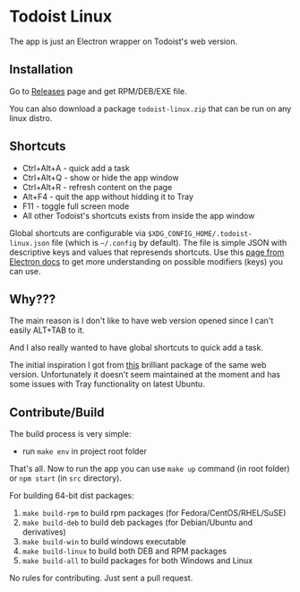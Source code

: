 Todoist Linux
=============

The app is just an Electron wrapper on Todoist's web version.

Installation
------------

Go to [Releases](https://github.com/KryDos/todoist-linux/releases) page and get RPM/DEB/EXE file.

You can also download a package `todoist-linux.zip` that can be run on any linux distro.


Shortcuts
---------

* Ctrl+Alt+A - quick add a task
* Ctrl+Alt+Q - show or hide the app window
* Ctrl+Alt+R - refresh content on the page
* Alt+F4     - quit the app without hidding it to Tray
* F11        - toggle full screen mode
* All other Todoist's shortcuts exists from inside the app window

Global shortcuts are configurable via `$XDG_CONFIG_HOME/.todoist-linux.json` file (which is `~/.config` by default).
The file is simple JSON with descriptive keys and values that represends shortcuts.
Use this [page from Electron docs](https://electronjs.org/docs/api/accelerator#available-modifiers) to get more understanding on possible modifiers (keys) you can use.

Why???
-------
The main reason is I don't like to have web version opened since I can't easily ALT+TAB to it.

And I also really wanted to have global shortcuts to quick add a task.

The initial inspiration I got from [this](https://github.com/kamhix/todoist-linux) brilliant package of the same web version.
Unfortunately it doesn't seem maintained at the moment and has some issues with Tray functionality on latest Ubuntu.

Contribute/Build
----------------

The build process is very simple:

* run `make env` in project root folder

That's all. Now to run the app you can use `make up` command (in root folder) or `npm start` (in `src` directory).

For building 64-bit dist packages:

1. `make build-rpm` to build rpm packages (for Fedora/CentOS/RHEL/SuSE)
2. `make build-deb` to build deb packages (for Debian/Ubuntu and derivatives)
3. `make build-win` to build windows executable
4. `make build-linux` to build both DEB and RPM packages
5. `make build-all` to build packages for both Windows and Linux

No rules for contributing. Just sent a pull request.
